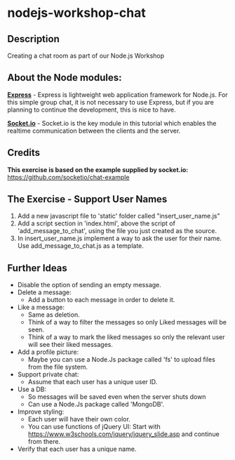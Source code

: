 # nodejs-workshop-chat
## Description
Creating a chat room as part of our Node.js Workshop


## About the Node modules:
**[Express](https://expressjs.com)** - Express is lightweight web application framework for Node.js. For this simple group chat, it is not necessary to use Express, but if you are planning to continue the development, this is nice to have.  

**[Socket.io](https://socket.io)** - Socket.io is the key module in this tutorial which enables the realtime communication between the clients and the server.  

## Credits
**This exercise is based on the example supplied by socket.io:**  
 https://github.com/socketio/chat-example

## The Exercise - Support User Names
1. Add a new javascript file to 'static' folder called "insert_user_name.js"
2. Add a script section in 'index.html', above the script of 'add_message_to_chat', using the file you just created as the source.
3. In insert_user_name.js implement a way to ask the user for their name. Use add_message_to_chat.js as a template.



 ## Further Ideas
 - Disable the option of sending an empty message.
 - Delete a message:
    - Add a button to each message in order to delete it.
 - Like a message:
    - Same as deletion.
    - Think of a way to filter the messages so only Liked messages will be seen.
    - Think of a way to mark the liked messages so only the relevant user will see their liked messages.
 - Add a profile picture:
    - Maybe you can use a Node.Js package called 'fs' to upload files from the file system. 
 - Support private chat:
    - Assume that each user has a unique user ID.
 - Use a DB:
    - So messages will be saved even when the server shuts down
    - Can use a Node.Js package called 'MongoDB'.
- Improve styling:
   - Each user will have their own color.
   - You can use functions of jQuery UI: Start with https://www.w3schools.com/jquery/jquery_slide.asp and continue from there.
- Verify that each user has a unique name.